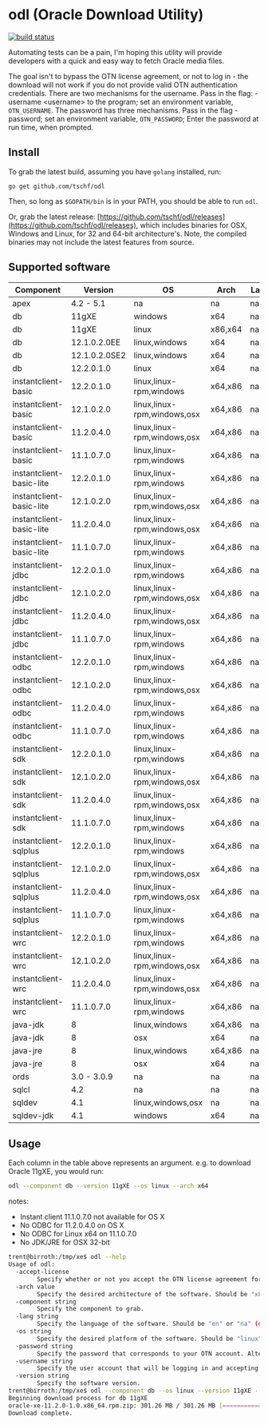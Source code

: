 # odl (Oracle Download Utility)

[![build status](https://travis-ci.org/tschf/odl.svg?branch=master)](https://travis-ci.org/tschf/odl)

Automating tests can be a pain, I'm hoping this utility will provide developers with a quick and easy way to fetch Oracle media files.

The goal isn't to bypass the OTN license agreement, or not to log in - the download will not work if you do not provide valid OTN authentication credentials. There are two mechanisms for the username. Pass in the flag: -username &lt;username&gt; to the program; set an environment variable, `OTN_USERNAME`. The password has three mechanisms. Pass in the flag -password; set an environment variable, `OTN_PASSWORD`; Enter the password at run time, when prompted.

## Install

To grab the latest build, assuming you have `golang` installed, run:

```
go get github.com/tschf/odl
```

Then, so long as `$GOPATH/bin` is in your PATH, you should be able to run `odl`.

Or, grab the latest release: [https://github.com/tschf/odl/releases](https://github.com/tschf/odl/releases), which includes binaries for OSX, Windows and Linux, for 32 and 64-bit architecture's. Note, the compiled binaries may not include the latest features from source.

## Supported software

| Component                  | Version       | OS                           | Arch    | Lang  |
| ---                        | ---           | ---                          | ---     | ---   |
| apex                       | 4.2 - 5.1     | na                           | na      | na,en |
| db                         | 11gXE         | windows                      | x64     | na    |
| db                         | 11gXE         | linux                        | x86,x64 | na    |
| db                         | 12.1.0.2.0EE  | linux,windows                | x64     | na    |
| db                         | 12.1.0.2.0SE2 | linux,windows                | x64     | na    |
| db                         | 12.2.0.1.0    | linux                        | x64     | na    |
| instantclient-basic        | 12.2.0.1.0    | linux,linux-rpm,windows      | x64,x86 | na    |
| instantclient-basic        | 12.1.0.2.0    | linux,linux-rpm,windows,osx  | x64,x86 | na    |
| instantclient-basic        | 11.2.0.4.0    | linux,linux-rpm,windows,osx  | x64,x86 | na    |
| instantclient-basic        | 11.1.0.7.0    | linux,linux-rpm,windows      | x64,x86 | na    |
| instantclient-basic-lite   | 12.2.0.1.0    | linux,linux-rpm,windows      | x64,x86 | na    |
| instantclient-basic-lite   | 12.1.0.2.0    | linux,linux-rpm,windows,osx  | x64,x86 | na    |
| instantclient-basic-lite   | 11.2.0.4.0    | linux,linux-rpm,windows,osx  | x64,x86 | na    |
| instantclient-basic-lite   | 11.1.0.7.0    | linux,linux-rpm,windows      | x64,x86 | na    |
| instantclient-jdbc         | 12.2.0.1.0    | linux,linux-rpm,windows      | x64,x86 | na    |
| instantclient-jdbc         | 12.1.0.2.0    | linux,linux-rpm,windows,osx  | x64,x86 | na    |
| instantclient-jdbc         | 11.2.0.4.0    | linux,linux-rpm,windows,osx  | x64,x86 | na    |
| instantclient-jdbc         | 11.1.0.7.0    | linux,linux-rpm,windows      | x64,x86 | na    |
| instantclient-odbc         | 12.2.0.1.0    | linux,linux-rpm,windows      | x64,x86 | na    |
| instantclient-odbc         | 12.1.0.2.0    | linux,linux-rpm,windows,osx  | x64,x86 | na    |
| instantclient-odbc         | 11.2.0.4.0    | linux,linux-rpm,windows      | x64,x86 | na    |
| instantclient-odbc         | 11.1.0.7.0    | linux,linux-rpm,windows      | x64,x86 | na    |
| instantclient-sdk          | 12.2.0.1.0    | linux,linux-rpm,windows      | x64,x86 | na    |
| instantclient-sdk          | 12.1.0.2.0    | linux,linux-rpm,windows,osx  | x64,x86 | na    |
| instantclient-sdk          | 11.2.0.4.0    | linux,linux-rpm,windows,osx  | x64,x86 | na    |
| instantclient-sdk          | 11.1.0.7.0    | linux,linux-rpm,windows      | x64,x86 | na    |
| instantclient-sqlplus      | 12.2.0.1.0    | linux,linux-rpm,windows      | x64,x86 | na    |
| instantclient-sqlplus      | 12.1.0.2.0    | linux,linux-rpm,windows,osx  | x64,x86 | na    |
| instantclient-sqlplus      | 11.2.0.4.0    | linux,linux-rpm,windows,osx  | x64,x86 | na    |
| instantclient-sqlplus      | 11.1.0.7.0    | linux,linux-rpm,windows      | x64,x86 | na    |
| instantclient-wrc          | 12.2.0.1.0    | linux,linux-rpm,windows      | x64,x86 | na    |
| instantclient-wrc          | 12.1.0.2.0    | linux,linux-rpm,windows,osx  | x64,x86 | na    |
| instantclient-wrc          | 11.2.0.4.0    | linux,linux-rpm,windows,osx  | x64,x86 | na    |
| instantclient-wrc          | 11.1.0.7.0    | linux,linux-rpm,windows      | x64,x86 | na    |
| java-jdk                   | 8             | linux,windows                | x64,x86 | na    |
| java-jdk                   | 8             | osx                          | x64     | na    |
| java-jre                   | 8             | linux,windows                | x64,x86 | na    |
| java-jre                   | 8             | osx                          | x64     | na    |
| ords                       | 3.0 - 3.0.9   | na                           | na      | na    |
| sqlcl                      | 4.2           | na                           | na      | na    |
| sqldev                     | 4.1           | linux,windows,osx            | na      | na    |
| sqldev-jdk                 | 4.1           | windows                      | x64     | na    |

## Usage

Each column in the table above represents an argument. e.g. to download Oracle 11gXE, you would run:

```bash
odl --component db --version 11gXE --os linux --arch x64
```

notes:

* Instant client 11.1.0.7.0 not available for OS X
* No ODBC for 11.2.0.4.0 on OS X
* No ODBC for Linux x64 on 11.1.0.7.0
* No JDK/JRE for OSX 32-bit

```bash
trent@birroth:/tmp/xe$ odl --help
Usage of odl:
  -accept-license
    	Specify whether or not you accept the OTN license agreement for the nominated software.
  -arch value
    	Specify the desired architecture of the software. Should be "x86", "x64", or "na" (default na)
  -component string
    	Specify the component to grab.
  -lang string
    	Specify the language of the software. Should be "en" or "na" (default "na")
  -os string
    	Specify the desired platform of the software. Should be "linux" or "windows" (default "linux")
  -password string
    	Specify the password that corresponds to your OTN account. Alternatively, set the environment variable OTN_PASSWORD.
  -username string
    	Specify the user account that will be logging in and accepting the license agreement. Alternatively, set the environment variable OTN_USERNAME.
  -version string
    	Specify the software version.
trent@birroth:/tmp/xe$ odl --component db --os linux --version 11gXE --arch x64 --accept-license
Beginning download process for db 11gXE
oracle-xe-11.2.0-1.0.x86_64.rpm.zip: 301.26 MB / 301.26 MB [==============================] 100.00% 5m30s
Download complete.
```

